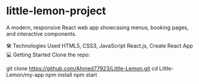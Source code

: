 # little-lemon-project
A modern, responsive React web app showcasing menus, booking pages, and interactive components.

🛠 Technologies Used
HTML5, CSS3, JavaScript
React.js, Create React App
💻 Getting Started
Clone the repo:

git clone https://github.com/Ahmed77923/Little-Lemon.git
cd Little-Lemon/my-app
npm install
npm start
